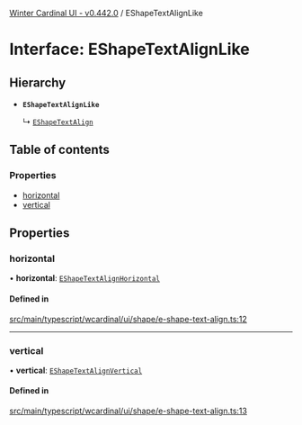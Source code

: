 [Winter Cardinal UI - v0.442.0](../index.md) / EShapeTextAlignLike

# Interface: EShapeTextAlignLike

## Hierarchy

- **`EShapeTextAlignLike`**

  ↳ [`EShapeTextAlign`](EShapeTextAlign.md)

## Table of contents

### Properties

- [horizontal](EShapeTextAlignLike.md#horizontal)
- [vertical](EShapeTextAlignLike.md#vertical)

## Properties

### horizontal

• **horizontal**: [`EShapeTextAlignHorizontal`](../index.md#eshapetextalignhorizontal)

#### Defined in

[src/main/typescript/wcardinal/ui/shape/e-shape-text-align.ts:12](https://github.com/winter-cardinal/winter-cardinal-ui/blob/v0.442.0/src/main/typescript/wcardinal/ui/shape/e-shape-text-align.ts#L12)

___

### vertical

• **vertical**: [`EShapeTextAlignVertical`](../index.md#eshapetextalignvertical)

#### Defined in

[src/main/typescript/wcardinal/ui/shape/e-shape-text-align.ts:13](https://github.com/winter-cardinal/winter-cardinal-ui/blob/v0.442.0/src/main/typescript/wcardinal/ui/shape/e-shape-text-align.ts#L13)
